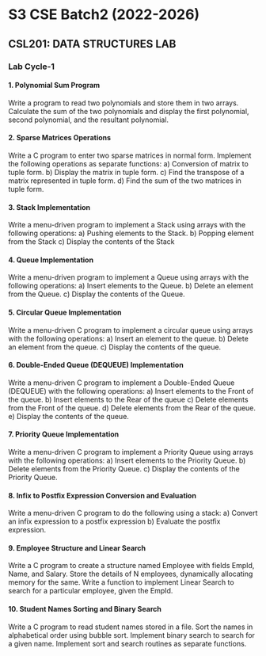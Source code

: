 # S3 CSE Batch2 (2022-2026)
## CSL201: DATA STRUCTURES LAB

### Lab Cycle-1

#### 1. Polynomial Sum Program
Write a program to read two polynomials and store them in two arrays. Calculate the sum of the two polynomials and display the first polynomial, second polynomial, and the resultant polynomial.

#### 2. Sparse Matrices Operations
Write a C program to enter two sparse matrices in normal form. Implement the following operations as separate functions:
a) Conversion of matrix to tuple form.
b) Display the matrix in tuple form.
c) Find the transpose of a matrix represented in tuple form.
d) Find the sum of the two matrices in tuple form.

#### 3. Stack Implementation
Write a menu-driven program to implement a Stack using arrays with the following operations:
a) Pushing elements to the Stack.
b) Popping element from the Stack
c) Display the contents of the Stack

#### 4. Queue Implementation
Write a menu-driven program to implement a Queue using arrays with the following operations:
a) Insert elements to the Queue.
b) Delete an element from the Queue.
c) Display the contents of the Queue.

#### 5. Circular Queue Implementation
Write a menu-driven C program to implement a circular queue using arrays with the following operations:
a) Insert an element to the queue.
b) Delete an element from the queue.
c) Display the contents of the queue.

#### 6. Double-Ended Queue (DEQUEUE) Implementation
Write a menu-driven C program to implement a Double-Ended Queue (DEQUEUE) with the following operations:
a) Insert elements to the Front of the queue.
b) Insert elements to the Rear of the queue
c) Delete elements from the Front of the queue.
d) Delete elements from the Rear of the queue.
e) Display the contents of the queue.

#### 7. Priority Queue Implementation
Write a menu-driven C program to implement a Priority Queue using arrays with the following operations:
a) Insert elements to the Priority Queue.
b) Delete elements from the Priority Queue.
c) Display the contents of the Priority Queue.

#### 8. Infix to Postfix Expression Conversion and Evaluation
Write a menu-driven C program to do the following using a stack:
a) Convert an infix expression to a postfix expression
b) Evaluate the postfix expression.

#### 9. Employee Structure and Linear Search
Write a C program to create a structure named Employee with fields EmpId, Name, and Salary. Store the details of N employees, dynamically allocating memory for the same. Write a function to implement Linear Search to search for a particular employee, given the EmpId.

#### 10. Student Names Sorting and Binary Search
Write a C program to read student names stored in a file. Sort the names in alphabetical order using bubble sort. Implement binary search to search for a given name. Implement sort and search routines as separate functions.
